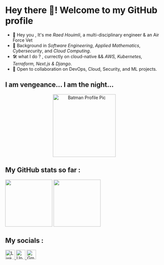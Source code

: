# Hey there 👋! Welcome to my GitHub profile

- 🦇 Hey you , It's me *Raed Houimli*, a multi-disciplinary engineer & an Air Force Vet<br/>
- 🧠 Background in *Software Engineering*, *Applied Mathematics*, *Cybersecurity*, and *Cloud Computing*.<br/>
- 🛠️ what I do ? , currectly on cloud-native && *AWS, Kubernetes, Terraform, Next.js & Django*.<br/>
- 🎯 Open to collaboration on DevOps, Cloud, Security, and ML projects.<br/>

## I am vengeance... I am the night...

<div align="center">
  <img src="https://i.imgur.com/3ntE8Qo.png" width="200" alt="Batman Profile Pic"/>
</div>

## My GitHub stats so far :

<div>
  <img
    height="150em"
    src="https://github-readme-stats-eight-theta.vercel.app/api?username=houimliraed&show_icons=true&theme=algolia&include_all_commits=true&count_private=true"
  />
  <img
    height="150em"
    src="https://github-readme-stats-eight-theta.vercel.app/api/top-langs/?username=houimliraed&layout=compact&langs_count=8&theme=algolia"
  />
</div>

## My socials :

<div class="badges">
  <a
    href="https://www.linkedin.com/in/houimliraed/"
    target="_blank"
    rel="noreferrer"
  >
    <img
      height="30px"
      src="https://img.shields.io/badge/LinkedIn-0077B5?style=for-the-badge&logo=linkedin&logoColor=white"
      alt="LinkedIn Badge"
    />
  </a>
  <a
    href="https://www.upwork.com/freelancers/~01e4430391344411d1?mp_source=share"
    target="_blank"
    rel="noreferrer"
  >
    <img
      height="30px"
      src="https://img.shields.io/badge/UpWork-6FDA44?style=for-the-badge&logo=Upwork&logoColor=white"
      alt="Upwork Badge"
    />
  </a>
  <a
    href="mailto:houimliraed@engineergrid.com"
    target="_blank"
    rel="noreferrer"
  >
    <img
      height="30px"
      src="https://img.shields.io/badge/Gmail-D14836?style=for-the-badge&logo=gmail&logoColor=white"
      alt="Gmail Badge"
    />
  </a>
</div>

<!---
houimliraed/houimliraed is a ✨ special ✨ repository because its README.md (this file) appears on your GitHub profile.
You can click the Preview link to take a look at your changes.
--->
